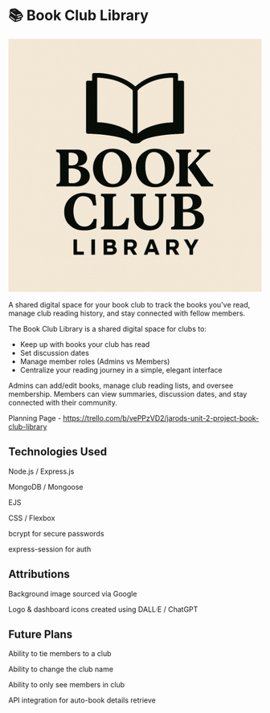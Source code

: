 # 📚 Book Club Library

![Book Club Library Logo](public/assets/BCL-Logo.png)

A shared digital space for your book club to track the books you've read, manage club reading history, and stay connected with fellow members.

The Book Club Library is a shared digital space for clubs to:
<ul>
<li>Keep up with books your club has read</li>

<li>Set discussion dates</li>

<li>Manage member roles (Admins vs Members)</li>

<li>Centralize your reading journey in a simple, elegant interface</li>
</ul>

Admins can add/edit books, manage club reading lists, and oversee membership. Members can view summaries, discussion dates, and stay connected with their community.

Planning Page - https://trello.com/b/vePPzVD2/jarods-unit-2-project-book-club-library 

<h2>Technologies Used</h2>

Node.js / Express.js

MongoDB / Mongoose

EJS

CSS / Flexbox

bcrypt for secure passwords

express-session for auth


<h2>Attributions</h2>

Background image sourced via Google

Logo & dashboard icons created using DALL·E / ChatGPT


<h2>Future Plans</h2>
Ability to tie members to a club

Ability to change the club name

Ability to only see members in club

API integration for auto-book details retrieve 
